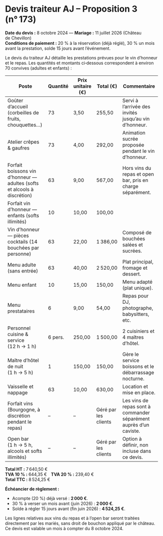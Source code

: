 # Devis traiteur AJ – Proposition 3 (n° 173)

**Date du devis :** 8 octobre 2024 — **Mariage :** 11 juillet 2026 (Château de Chevillon)  
**Conditions de paiement :** 20 % à la réservation (déjà réglé), 30 % un mois avant la prestation, solde 15 jours avant l’événement.

Le devis du traiteur AJ détaille les prestations prévues pour le vin d’honneur et le repas. Les quantités et montants ci‑dessous correspondent à environ 70 convives (adultes et enfants) :

| Poste | Quantité | Prix unitaire (€) | Total (€) | Commentaire |
|------|----------|-------------------|----------|-------------|
| Goûter d’accueil (corbeilles de fruits, chouquettes…) | 73 | 3,50 | 255,50 | Servi à l’arrivée des invités jusqu’au vin d’honneur. |
| Atelier crêpes & gaufres | 73 | 4,00 | 292,00 | Animation sucrée proposée pendant le vin d’honneur. |
| Forfait boissons vin d’honneur — adultes (softs et alcools à discrétion) | 63 | 9,00 | 567,00 | Hors vins du repas et open bar, pris en charge séparément. |
| Forfait vin d’honneur — enfants (softs illimités) | 10 | 10,00 | 100,00 |  |
| Vin d’honneur — pièces cocktails (14 bouchées par personne) | 63 | 22,00 | 1 386,00 | Composé de bouchées salées et sucrées. |
| Menu adulte (sans entrée) | 63 | 40,00 | 2 520,00 | Plat principal, fromage et dessert. |
| Menu enfant | 10 | 15,00 | 150,00 | Menu adapté (plat unique). |
| Menu prestataires | 6 | 9,00 | 54,00 | Repas pour DJ, photographe, babysitters, etc. |
| Personnel cuisine & service (12 h → 1 h) | 6 pers. | 250,00 | 1 500,00 | 2 cuisiniers et 4 maîtres d’hôtel. |
| Maître d’hôtel de nuit (1 h → 5 h) | 1 | 150,00 | 150,00 | Gère le service boissons et le débarrassage nocturne. |
| Vaisselle et nappage | 63 | 10,00 | 630,00 | Location et mise en place. |
| Forfait vins (Bourgogne, à discrétion pendant le repas) | – | – | Géré par les clients | Les vins de repas sont à commander séparément auprès d’un caviste. |
| Open bar (1 h → 5 h, alcools et softs illimités) | – | – | Géré par les clients | Option à définir, non incluse dans ce devis. |

**Total HT :** 7 640,50 €  
**TVA 10 % :** 644,35 € **TVA 20 % :** 239,40 €  
**Total TTC :** 8 524,25 €

**Échéancier de règlement :**

* Acompte (20 %) déjà versé : **2 000 €**.  
* 30 % à verser un mois avant (juin 2026) : **2 000 €**.  
* Solde à régler 15 jours avant (fin juin 2026) : **4 524,25 €**.

Les lignes relatives aux vins du repas et à l’open bar seront traitées directement par les mariés, sans droit de bouchon appliqué par le château. Ce devis est valable un mois à compter du 8 octobre 2024.